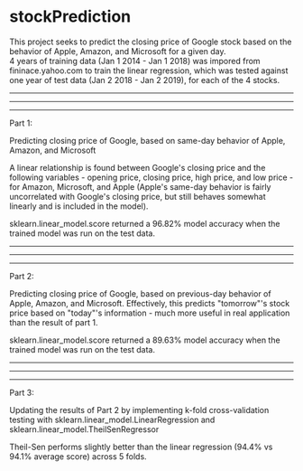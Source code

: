 # stockPrediction

This project seeks to predict the closing price of Google stock based on the behavior of Apple, Amazon, and Microsoft for a given day.  
4 years of training data (Jan 1 2014 - Jan 1 2018) was impored from fininace.yahoo.com to train the linear regression, which was tested against one year of test data (Jan 2 2018 - Jan 2 2019), for each of the 4 stocks.


--------------------------------------------------------------------
--------------------------------------------------------------------
--------------------------------------------------------------------

Part 1:

Predicting closing price of Google, based on same-day behavior of Apple, Amazon, and Microsoft

A linear relationship is found between Google's closing price and the following variables - opening price, closing price, high price, and low price - for Amazon, Microsoft, and Apple (Apple's same-day behavior is fairly uncorrelated with Google's closing price, but still behaves somewhat linearly and is included in the model).

sklearn.linear_model.score returned a 96.82% model accuracy when the trained model was run on the test data.

--------------------------------------------------------------------
--------------------------------------------------------------------
--------------------------------------------------------------------

Part 2:

Predicting closing price of Google, based on previous-day behavior of Apple, Amazon, and Microsoft.  Effectively, this predicts "tomorrow"'s stock price based on "today"'s information - much more useful in real application than the result of part 1.

sklearn.linear_model.score returned a 89.63% model accuracy when the trained model was run on the test data.


--------------------------------------------------------------------
--------------------------------------------------------------------
--------------------------------------------------------------------

Part 3:

Updating the results of Part 2 by implementing k-fold cross-validation testing with sklearn.linear_model.LinearRegression and sklearn.linear_model.TheilSenRegressor

Theil-Sen performs slightly better than the linear regression (94.4% vs 94.1% average score) across 5 folds.
